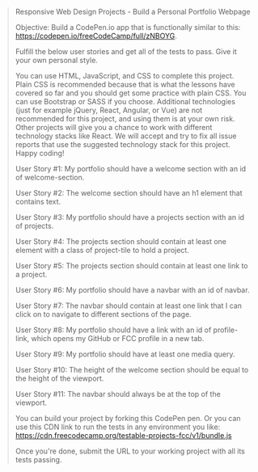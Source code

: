 > Responsive Web Design Projects - Build a Personal Portfolio Webpage
> 
> Objective: Build a CodePen.io app that is functionally similar to this: https://codepen.io/freeCodeCamp/full/zNBOYG.
> 
> Fulfill the below user stories and get all of the tests to pass. Give it your own personal style.
> 
> You can use HTML, JavaScript, and CSS to complete this project. Plain CSS is recommended because that is what the lessons have covered so far and you should get some practice with plain CSS. You can use Bootstrap or SASS if you choose. Additional technologies (just for example jQuery, React, Angular, or Vue) are not recommended for this project, and using them is at your own risk. Other projects will give you a chance to work with different technology stacks like React. We will accept and try to fix all issue reports that use the suggested technology stack for this project. Happy coding!
> 
> User Story #1: My portfolio should have a welcome section with an id of welcome-section.
> 
> User Story #2: The welcome section should have an h1 element that contains text.
> 
> User Story #3: My portfolio should have a projects section with an id of projects.
> 
> User Story #4: The projects section should contain at least one element with a class of project-tile to hold a project.
> 
> User Story #5: The projects section should contain at least one link to a project.
> 
> User Story #6: My portfolio should have a navbar with an id of navbar.
> 
> User Story #7: The navbar should contain at least one link that I can click on to navigate to different sections of the page.
> 
> User Story #8: My portfolio should have a link with an id of profile-link, which opens my GitHub or FCC profile in a new tab.
> 
> User Story #9: My portfolio should have at least one media query.
> 
> User Story #10: The height of the welcome section should be equal to the height of the viewport.
> 
> User Story #11: The navbar should always be at the top of the viewport.
> 
> You can build your project by forking this CodePen pen. Or you can use this CDN link to run the tests in any environment you like: https://cdn.freecodecamp.org/testable-projects-fcc/v1/bundle.js
> 
> Once you're done, submit the URL to your working project with all its tests passing.